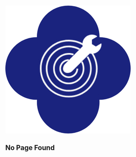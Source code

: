 <section class="no-page-found">

![logo](../static/images/regauge-logo-dark.png ":size=150")

<h2>

No Page Found

</h2>

</section>
